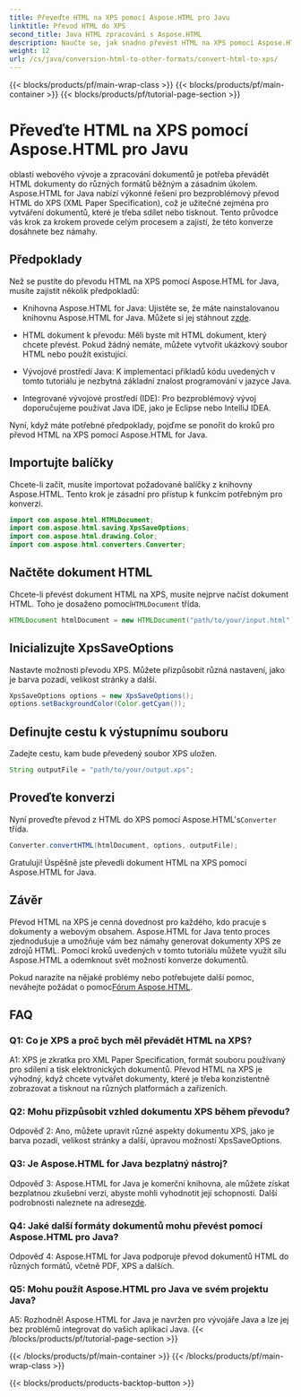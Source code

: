```yaml
---
title: Převeďte HTML na XPS pomocí Aspose.HTML pro Javu
linktitle: Převod HTML do XPS
second_title: Java HTML zpracování s Aspose.HTML
description: Naučte se, jak snadno převést HTML na XPS pomocí Aspose.HTML pro Java. Snadno vytvářejte dokumenty napříč platformami.
weight: 12
url: /cs/java/conversion-html-to-other-formats/convert-html-to-xps/
---
```


{{< blocks/products/pf/main-wrap-class >}}
{{< blocks/products/pf/main-container >}}
{{< blocks/products/pf/tutorial-page-section >}}

# Převeďte HTML na XPS pomocí Aspose.HTML pro Javu

oblasti webového vývoje a zpracování dokumentů je potřeba převádět HTML dokumenty do různých formátů běžným a zásadním úkolem. Aspose.HTML for Java nabízí výkonné řešení pro bezproblémový převod HTML do XPS (XML Paper Specification), což je užitečné zejména pro vytváření dokumentů, které je třeba sdílet nebo tisknout. Tento průvodce vás krok za krokem provede celým procesem a zajistí, že této konverze dosáhnete bez námahy.

## Předpoklady

Než se pustíte do převodu HTML na XPS pomocí Aspose.HTML for Java, musíte zajistit několik předpokladů:

-  Knihovna Aspose.HTML for Java: Ujistěte se, že máte nainstalovanou knihovnu Aspose.HTML for Java. Můžete si jej stáhnout z[zde](https://releases.aspose.com/html/java/).

- HTML dokument k převodu: Měli byste mít HTML dokument, který chcete převést. Pokud žádný nemáte, můžete vytvořit ukázkový soubor HTML nebo použít existující.

- Vývojové prostředí Java: K implementaci příkladů kódu uvedených v tomto tutoriálu je nezbytná základní znalost programování v jazyce Java.

- Integrované vývojové prostředí (IDE): Pro bezproblémový vývoj doporučujeme používat Java IDE, jako je Eclipse nebo IntelliJ IDEA.

Nyní, když máte potřebné předpoklady, pojďme se ponořit do kroků pro převod HTML na XPS pomocí Aspose.HTML for Java.

## Importujte balíčky

Chcete-li začít, musíte importovat požadované balíčky z knihovny Aspose.HTML. Tento krok je zásadní pro přístup k funkcím potřebným pro konverzi.

```java
import com.aspose.html.HTMLDocument;
import com.aspose.html.saving.XpsSaveOptions;
import com.aspose.html.drawing.Color;
import com.aspose.html.converters.Converter;
```

## Načtěte dokument HTML

 Chcete-li převést dokument HTML na XPS, musíte nejprve načíst dokument HTML. Toho je dosaženo pomocí`HTMLDocument` třída.

```java
HTMLDocument htmlDocument = new HTMLDocument("path/to/your/input.html");
```

## Inicializujte XpsSaveOptions

Nastavte možnosti převodu XPS. Můžete přizpůsobit různá nastavení, jako je barva pozadí, velikost stránky a další.

```java
XpsSaveOptions options = new XpsSaveOptions();
options.setBackgroundColor(Color.getCyan());
```

## Definujte cestu k výstupnímu souboru

Zadejte cestu, kam bude převedený soubor XPS uložen.

```java
String outputFile = "path/to/your/output.xps";
```

## Proveďte konverzi

Nyní proveďte převod z HTML do XPS pomocí Aspose.HTML's`Converter` třída.

```java
Converter.convertHTML(htmlDocument, options, outputFile);
```

Gratuluji! Úspěšně jste převedli dokument HTML na XPS pomocí Aspose.HTML for Java.

## Závěr

Převod HTML na XPS je cenná dovednost pro každého, kdo pracuje s dokumenty a webovým obsahem. Aspose.HTML for Java tento proces zjednodušuje a umožňuje vám bez námahy generovat dokumenty XPS ze zdrojů HTML. Pomocí kroků uvedených v tomto tutoriálu můžete využít sílu Aspose.HTML a odemknout svět možností konverze dokumentů.

 Pokud narazíte na nějaké problémy nebo potřebujete další pomoc, neváhejte požádat o pomoc[Fórum Aspose.HTML](https://forum.aspose.com/).

## FAQ

### Q1: Co je XPS a proč bych měl převádět HTML na XPS?

A1: XPS je zkratka pro XML Paper Specification, formát souboru používaný pro sdílení a tisk elektronických dokumentů. Převod HTML na XPS je výhodný, když chcete vytvářet dokumenty, které je třeba konzistentně zobrazovat a tisknout na různých platformách a zařízeních.

### Q2: Mohu přizpůsobit vzhled dokumentu XPS během převodu?

Odpověď 2: Ano, můžete upravit různé aspekty dokumentu XPS, jako je barva pozadí, velikost stránky a další, úpravou možností XpsSaveOptions.

### Q3: Je Aspose.HTML for Java bezplatný nástroj?

 Odpověď 3: Aspose.HTML for Java je komerční knihovna, ale můžete získat bezplatnou zkušební verzi, abyste mohli vyhodnotit její schopnosti. Další podrobnosti naleznete na adrese[zde](https://releases.aspose.com/html/java).

### Q4: Jaké další formáty dokumentů mohu převést pomocí Aspose.HTML pro Java?

Odpověď 4: Aspose.HTML for Java podporuje převod dokumentů HTML do různých formátů, včetně PDF, XPS a dalších.

### Q5: Mohu použít Aspose.HTML pro Java ve svém projektu Java?

A5: Rozhodně! Aspose.HTML for Java je navržen pro vývojáře Java a lze jej bez problémů integrovat do vašich aplikací Java.
{{< /blocks/products/pf/tutorial-page-section >}}

{{< /blocks/products/pf/main-container >}}
{{< /blocks/products/pf/main-wrap-class >}}

{{< blocks/products/products-backtop-button >}}

